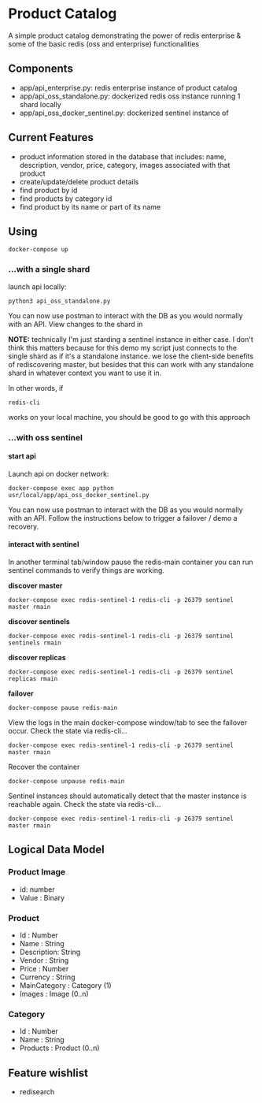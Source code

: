 # Product Catalog

A simple product catalog demonstrating the power of redis enterprise & some of the basic redis (oss and enterprise) functionalities

## Components
* app/api_enterprise.py: redis enterprise instance of product catalog
* app/api_oss_standalone.py: dockerized redis oss instance running 1 shard locally
* app/api_oss_docker_sentinel.py: dockerized sentinel instance of 

## Current Features

* product information stored in the database that includes: name, description, vendor, price, category, images associated with that product
* create/update/delete product details
* find product by id
* find products by category id
* find product by its name or part of its name

## Using

```
docker-compose up
```

### ...with a single shard

launch api locally:

```
python3 api_oss_standalone.py
```

You can now use postman to interact with the DB as you would normally with an API. View changes to the shard in 

**NOTE:** technically I'm just starding a sentinel instance in either case. I don't think this matters because for this demo my script just connects to the single shard as if it's a standalone instance. we lose the client-side benefits of rediscovering master, but besides that this can work with any standalone shard in whatever context you want to use it in.

In other words, if 

``` 
redis-cli
```

works on your local machine, you should be good to go with this approach

### ...with oss sentinel

#### start api

Launch api on docker network:

```
docker-compose exec app python usr/local/app/api_oss_docker_sentinel.py
```

You can now use postman to interact with the DB as you would normally with an API. Follow the instructions below to trigger a failover / demo a recovery.

#### interact with sentinel

In another terminal tab/window pause the redis-main container you can run sentinel commands to verify things are working.

**discover master**
```
docker-compose exec redis-sentinel-1 redis-cli -p 26379 sentinel master rmain
```

**discover sentinels**
```
docker-compose exec redis-sentinel-1 redis-cli -p 26379 sentinel sentinels rmain
```

**discover replicas**
```
docker-compose exec redis-sentinel-1 redis-cli -p 26379 sentinel replicas rmain
```

**failover**
```
docker-compose pause redis-main 
```

View the logs in the main docker-compose window/tab to see the failover occur.  Check the state via redis-cli...

```
docker-compose exec redis-sentinel-1 redis-cli -p 26379 sentinel master rmain
```

Recover the container

```
docker-compose unpause redis-main 
```

Sentinel instances should automatically detect that the master instance is reachable again. Check the state via redis-cli...

```
docker-compose exec redis-sentinel-1 redis-cli -p 26379 sentinel master rmain
```

## Logical Data Model

### Product Image
* id: number
* Value : Binary

### Product
* Id : Number
* Name : String
* Description: String
* Vendor : String
* Price : Number
* Currency : String
* MainCategory : Category (1)
* Images : Image (0..n)

### Category
* Id : Number
* Name : String
* Products : Product (0..n)

## Feature wishlist
* redisearch